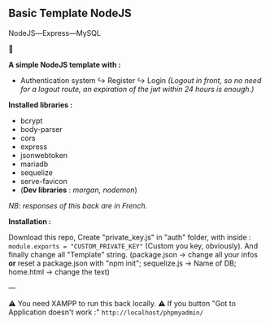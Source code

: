 ## Basic Template NodeJS

NodeJS―Express―MySQL

🌱

**A simple NodeJS template with :**

 - Authentication system
 ↪ Register
 ↪ Login
*(Logout in front, so no need for a logout route, an expiration of the jwt within 24 hours is enough.)*

**Installed libraries :**
 - bcrypt
 - body-parser
 - cors
 - express
 - jsonwebtoken
 - mariadb
 - sequelize
 - serve-favicon
 - (**Dev libraries** : *morgan, nodemon*)

*NB: responses of this back are in French.*

**Installation :**

Download this repo,
Create "private_key.js" in "auth" folder, with inside :
`module.exports = "CUSTOM_PRIVATE_KEY"` (Custom you key, obviously).
And finally change all "Template" string.
  (package.json → change all your infos **or** reset a package.json with "npm init";
  sequelize.js → Name of DB;
  home.html → change the text)

―

⚠️ You need XAMPP to run this back locally. ⚠️
If you button "Got to Application doesn't work :"
`http://localhost/phpmyadmin/`
